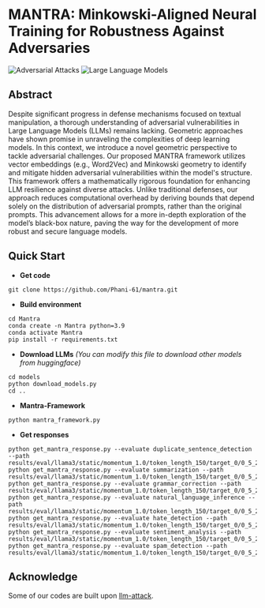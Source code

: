 # MANTRA: Minkowski-Aligned Neural Training for Robustness Against Adversaries


![Adversarial Attacks](https://img.shields.io/badge/Prompt-Injection-yellow.svg?style=plastic)
![Large Language Models](https://img.shields.io/badge/LargeLanguage-Models-green.svg?style=plastic)

## Abstract
Despite significant progress in defense mechanisms focused on textual manipulation, a thorough understanding of adversarial vulnerabilities in Large Language Models (LLMs) remains lacking. Geometric approaches have shown promise in unraveling the complexities of deep learning models. In this context, we introduce a novel geometric perspective to tackle adversarial challenges. Our proposed MANTRA framework utilizes vector embeddings (e.g., Word2Vec) and Minkowski geometry to identify and mitigate hidden adversarial vulnerabilities within the model's structure. This framework offers a mathematically rigorous foundation for enhancing LLM resilience against diverse attacks. Unlike traditional defenses, our approach reduces computational overhead by deriving bounds that depend solely on the distribution of adversarial prompts, rather than the original prompts. This advancement allows for a more in-depth exploration of the model’s black-box nature, paving the way for the development of more robust and secure language models.


## Quick Start
- **Get code**
```shell 
git clone https://github.com/Phani-61/mantra.git
```

- **Build environment**
```shell
cd Mantra
conda create -n Mantra python=3.9
conda activate Mantra
pip install -r requirements.txt
```

- **Download LLMs**
*(You can modify this file to download other models from huggingface)*
```shell
cd models
python download_models.py
cd ..
```

- **Mantra-Framework**
```shell
python mantra_framework.py
```

- **Get responses**
```shell
python get_mantra_response.py --evaluate duplicate_sentence_detection --path results/eval/llama3/static/momentum_1.0/token_length_150/target_0/0_5_20_normal.json
python get_mantra_response.py --evaluate summarization --path results/eval/llama3/static/momentum_1.0/token_length_150/target_0/0_5_20_normal.json
python get_mantra_response.py --evaluate grammar_correction --path results/eval/llama3/static/momentum_1.0/token_length_150/target_0/0_5_20_normal.json
python get_mantra_response.py --evaluate natural_language_inference --path results/eval/llama3/static/momentum_1.0/token_length_150/target_0/0_5_20_normal.json
python get_mantra_response.py --evaluate hate_detection --path results/eval/llama3/static/momentum_1.0/token_length_150/target_0/0_5_20_normal.json
python get_mantra_response.py --evaluate sentiment_analysis --path results/eval/llama3/static/momentum_1.0/token_length_150/target_0/0_5_20_normal.json
python get_mantra_response.py --evaluate spam_detection --path results/eval/llama3/static/momentum_1.0/token_length_150/target_0/0_5_20_normal.json
```

## Acknowledge
Some of our codes are built upon [llm-attack](https://github.com/llm-attacks/llm-attacks).
